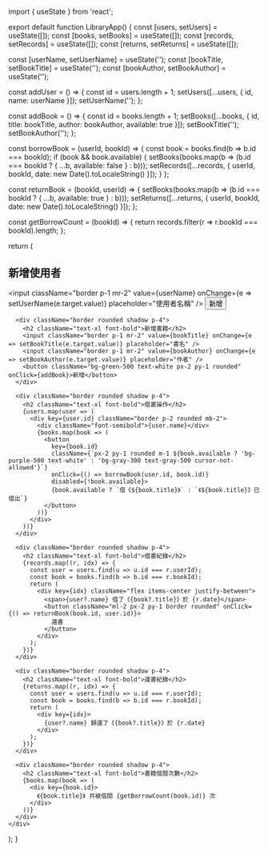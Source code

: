 import { useState } from 'react';

export default function LibraryApp() {
  const [users, setUsers] = useState([]);
  const [books, setBooks] = useState([]);
  const [records, setRecords] = useState([]);
  const [returns, setReturns] = useState([]);

  const [userName, setUserName] = useState('');
  const [bookTitle, setBookTitle] = useState('');
  const [bookAuthor, setBookAuthor] = useState('');

  const addUser = () => {
    const id = users.length + 1;
    setUsers([...users, { id, name: userName }]);
    setUserName('');
  };

  const addBook = () => {
    const id = books.length + 1;
    setBooks([...books, { id, title: bookTitle, author: bookAuthor, available: true }]);
    setBookTitle('');
    setBookAuthor('');
  };

  const borrowBook = (userId, bookId) => {
    const book = books.find(b => b.id === bookId);
    if (book && book.available) {
      setBooks(books.map(b => (b.id === bookId ? { ...b, available: false } : b)));
      setRecords([...records, { userId, bookId, date: new Date().toLocaleString() }]);
    }
  };

  const returnBook = (bookId, userId) => {
    setBooks(books.map(b => (b.id === bookId ? { ...b, available: true } : b)));
    setReturns([...returns, { userId, bookId, date: new Date().toLocaleString() }]);
  };

  const getBorrowCount = (bookId) => {
    return records.filter(r => r.bookId === bookId).length;
  };

  return (
    <div className="p-4 grid gap-6">
      <div className="border rounded shadow p-4">
        <h2 className="text-xl font-bold">新增使用者</h2>
        <input className="border p-1 mr-2" value={userName} onChange={e => setUserName(e.target.value)} placeholder="使用者名稱" />
        <button className="bg-blue-500 text-white px-2 py-1 rounded" onClick={addUser}>新增</button>
      </div>

      <div className="border rounded shadow p-4">
        <h2 className="text-xl font-bold">新增書籍</h2>
        <input className="border p-1 mr-2" value={bookTitle} onChange={e => setBookTitle(e.target.value)} placeholder="書名" />
        <input className="border p-1 mr-2" value={bookAuthor} onChange={e => setBookAuthor(e.target.value)} placeholder="作者" />
        <button className="bg-green-500 text-white px-2 py-1 rounded" onClick={addBook}>新增</button>
      </div>

      <div className="border rounded shadow p-4">
        <h2 className="text-xl font-bold">借書操作</h2>
        {users.map(user => (
          <div key={user.id} className="border p-2 rounded mb-2">
            <div className="font-semibold">{user.name}</div>
            {books.map(book => (
              <button
                key={book.id}
                className={`px-2 py-1 rounded m-1 ${book.available ? 'bg-purple-500 text-white' : 'bg-gray-300 text-gray-500 cursor-not-allowed'}`}
                onClick={() => borrowBook(user.id, book.id)}
                disabled={!book.available}>
                {book.available ? `借《${book.title}》` : `《${book.title}》已借出`}
              </button>
            ))}
          </div>
        ))}
      </div>

      <div className="border rounded shadow p-4">
        <h2 className="text-xl font-bold">借書紀錄</h2>
        {records.map((r, idx) => {
          const user = users.find(u => u.id === r.userId);
          const book = books.find(b => b.id === r.bookId);
          return (
            <div key={idx} className="flex items-center justify-between">
              <span>{user?.name} 借了《{book?.title}》於 {r.date}</span>
              <button className="ml-2 px-2 py-1 border rounded" onClick={() => returnBook(book.id, user.id)}>
                還書
              </button>
            </div>
          );
        })}
      </div>

      <div className="border rounded shadow p-4">
        <h2 className="text-xl font-bold">還書紀錄</h2>
        {returns.map((r, idx) => {
          const user = users.find(u => u.id === r.userId);
          const book = books.find(b => b.id === r.bookId);
          return (
            <div key={idx}>
              {user?.name} 歸還了《{book?.title}》於 {r.date}
            </div>
          );
        })}
      </div>

      <div className="border rounded shadow p-4">
        <h2 className="text-xl font-bold">書籍借閱次數</h2>
        {books.map(book => (
          <div key={book.id}>
            《{book.title}》 共被借閱 {getBorrowCount(book.id)} 次
          </div>
        ))}
      </div>
    </div>
  );
}
